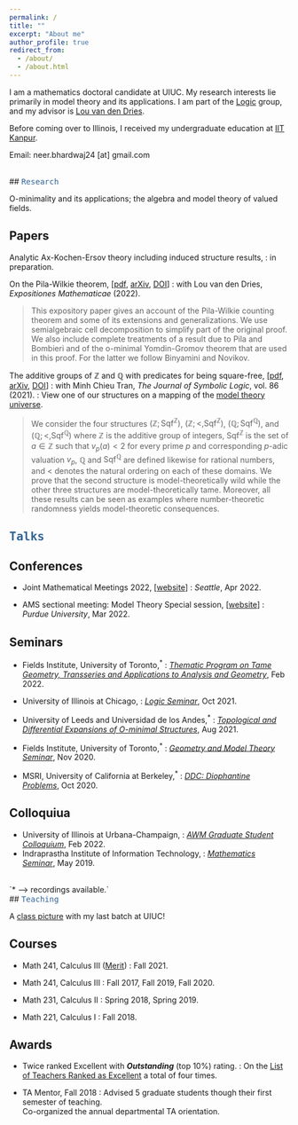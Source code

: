 ```yaml
---
permalink: /
title: ""
excerpt: "About me"
author_profile: true
redirect_from: 
  - /about/
  - /about.html
---
```

I am a mathematics doctoral candidate at UIUC. My research interests lie primarily in model theory and its applications. I am part of the <a href="https://math.illinois.edu/research/faculty-research/logic" target="_blank">Logic</a> group, and my advisor is <a href="https://math.illinois.edu/directory/profile/vddries" target="_blank">Lou van den Dries</a>. 
        
Before coming over to Illinois, I received my undergraduate education at <a href="https://en.wikipedia.org/wiki/Indian_Institute_of_Technology_Kanpur" target="_blank"> IIT Kanpur</a>.
<!--I was an NSF sponsored intern at the Argonne National Lab for summer 2020. -->

Email: neer.bhardwaj24 [at] gmail.com

<script type="text/javascript"
  src="https://www.maths.nottingham.ac.uk/plp/pmadw/LaTeXMathML.js">
 </script>

<br>
##  <kbd id="Research"><a href="#Research" style="text-decoration: none; color: #326496">Research</a></kbd>

O-minimality and its applications; the algebra and model theory of valued fields. 

## Papers

Analytic Ax-Kochen-Ersov theory including induced structure results,
: in preparation.


On the Pila-Wilkie theorem, [<a href="http://neerbhardwaj.github.io/files/On%20the%20Pila-Wilkie%20theorem.pdf" target="_blank">pdf</a>, <a href="https://arxiv.org/abs/2010.14046" target=_blank>arXiv</a>, <a href="https://doi.org/10.1016/j.exmath.2022.03.001" target="_blank">DOI</a>]
: with Lou van den Dries, <i>Expositiones Mathematicae</i> (2022).
> This expository paper gives an account of the Pila-Wilkie counting theorem and some of its extensions and generalizations. We use semialgebraic cell decomposition to simplify part of the original proof. We also include complete treatments of a result due to Pila and Bombieri and of the o-minimal Yomdin-Gromov theorem that are used in this proof. For the latter we follow Binyamini and Novikov.

The additive groups of $ℤ$ and $ℚ$ with predicates for being square-free, [<a href="http://neerbhardwaj.github.io/files/The%20additive%20groups%20of%20ℤ%20and%20%20ℚ%20with%20predicates%20for%20being%20square-free.pdf" target="_blank">pdf</a>, <a href="https://arxiv.org/abs/1707.00096" target="_blank">arXiv</a>, <a href="https://doi.org/10.1017/jsl.2020.30" target="_blank">DOI</a>]
: with Minh Chieu Tran, <i>The Journal of Symbolic Logic</i>, vol. 86 (2021).
: View one of our structures on a mapping of the <a href="http://forkinganddividing.com/#_02_54" target="blank">model theory universe</a>.
> We consider the four structures $(ℤ;\mbox{Sqf}^ℤ)$, $(ℤ;<,\mbox{Sqf}^ℤ)$, $(ℚ;\mbox{Sqf}^ℚ)$, and $(ℚ;<,\mbox{Sqf}^ℚ)$ where $ℤ$ is the additive group of integers, $\mbox{Sqf}^ℤ$ is the set of $a\in ℤ$ such that $v_p(a)<2$ for every prime $p$ and corresponding $p$-adic valuation $v_p$, $ℚ$ and $\mbox{Sqf}^ℚ$ are defined likewise for rational numbers, and $<$ denotes the natural ordering on each of these domains. We prove that the second structure is model-theoretically wild while the other three structures are model-theoretically tame. Moreover, all these results can be seen as examples where number-theoretic randomness yields model-theoretic consequences.


##  <kbd id="Talks"><a href="#Talks" style="text-decoration: none; color: #326496">Talks</a></kbd>
 
## Conferences

* Joint Mathematical Meetings 2022, [<a href="https://www.jointmathematicsmeetings.org/meetings/national/jmm2022/2268_program_ss131.html#title" target="_blank">website</a>]
 : <i> Seattle</i>, Apr 2022.
 
* AMS sectional meeting: Model Theory Special session, [<a href="https://www.ams.org/meetings/sectional/2292_program_ss35.html#title" target="_blank">website</a>]
 : <i>Purdue University</i>, Mar 2022. 

<!--
* Graduate Student Conference in Logic XXII, [<a href="https://sites.google.com/view/gsclxxii/" target="_blank">website</a>]
 : <i>University of Illinois at Urbana-Champaign</i>, Mar 2021.


* Graduate Student Conference in Logic XIX,
 : <i>University of Wisconsin at Madison</i>, Mar 2018.
-->

##  Seminars

* Fields Institute, University of Toronto,<sup>*</sup>
  : <a href="http://www.fields.utoronto.ca/activities/21-22/geometry-and-model-theory-seminar" target="_blank"><i>Thematic Program on Tame Geometry, Transseries and Applications to Analysis and Geometry</i></a>, Feb 2022.
  
* University of Illinois at Chicago,
  : <a href="https://www.math.uic.edu/persisting_utilities/seminars/schedule_by_topic?code=LOG" target="_blank"><i>Logic Seminar</i></a>, Oct 2021.

* University of Leeds and Universidad de los Andes,<sup>*</sup>
  : <a href="http://www1.maths.leeds.ac.uk/~pmtpe/TDE/" target="_blank"><i>Topological and Differential Expansions of O-minimal Structures</i></a>, Aug 2021.

* Fields Institute, University of Toronto,<sup>*</sup>
  : <a href="http://www.fields.utoronto.ca/activities/20-21/geometry-and-model-theory-seminar" target="_blank"><i>Geometry and Model Theory Seminar</i></a>, Nov 2020.

* MSRI, University of California at Berkeley,<sup>*</sup>
  : <a href="https://www.msri.org/web/msri/scientific/colloquia-seminars/fall-2020-seminars/ddc-2020-diophantine-problems" target="_blank"><i>DDC: Diophantine Problems</i></a>, Oct 2020.

## Colloquiua 

* University of Illinois at Urbana-Champaign, 
  : <a href="https://math.illinois.edu/academics/graduate-program/women-mathematics/seminars" target="_blank"><i>AWM Graduate Student Colloquium</i></a>, Feb 2022.  
* Indraprastha Institute of Information Technology,
  : <a href="https://math.iiitd.ac.in/math-msems19.html" target="_blank"><i>Mathematics Seminar</i></a>, May 2019.  


<br>
`* --> recordings available.`

<!--
<br>
### Useful links
* <a href="https://arxiv.org/list/math.LO/recent" target="_blank"> Logic arXiv</a>
* <a href="http://forkinganddividing.com/" target="_blank"> Map of the model theoretic universe</a>
* <a href="https://ffbandf.wordpress.com/about/" target="_blank"> A collective blog on model theory</a>
* <a href="https://modeltheory.fandom.com/wiki/Special:AllPages" target="_blank"> Model theory wiki</a>
-->

<br>
## <kbd id="Teaching"><a href="#Teaching" style="text-decoration: none; color: #326496">Teaching</a></kbd>

A <a href="http://neerbhardwaj.github.io/images/Merit.jpg" target="_blank">class picture</a> with my last batch at UIUC!

## Courses

* Math 241, Calculus III (<a href="https://merit.illinois.edu/about-merit/" target="_blank">Merit</a>) 
  : Fall 2021.
  
* Math 241, Calculus III
  : Fall 2017, Fall 2019, Fall 2020.

* Math 231, Calculus II
  : Spring 2018, Spring 2019.

* Math 221, Calculus I
  : Fall 2018.

## Awards

* Twice ranked Excellent with <b>_Outstanding_</b> (top 10%) rating. 
  : On the  <a href="https://citl.illinois.edu/citl-101/measurement-evaluation/teaching-evaluation/teaching-evaluations-(ices)/teachers-ranked-as-excellent" target="_blank"> List of Teachers Ranked as Excellent</a> a total of four times. 

* TA Mentor, Fall 2018
  : Advised 5 graduate students though their first semester of teaching.<br> Co-organized the annual departmental TA orientation.

